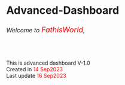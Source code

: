 # Advanced-Dashboard </br>
<h6 style=" font-size: 16px; font-wight: 200;">Welcome to <span style="color: red; font-size: 20px; font-wight: bold;">FathisWorld</span>,</h6> </br>

This is advanced dashboard V-1.0 </br>
Created in <span style="color: red;">14 Sep2023</span> </br>
Last update <span style="color: red;">16 Sep2023</span> </br>
 
